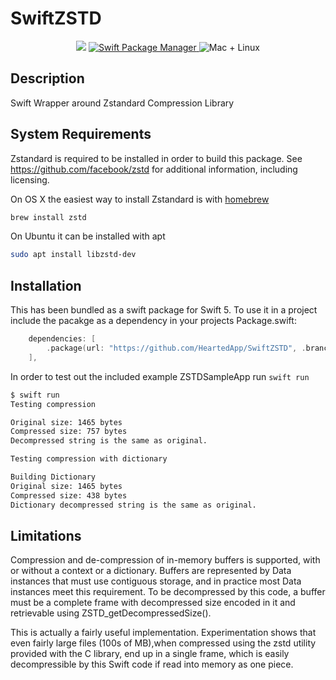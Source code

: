 # SwiftZSTD

<p align="center">
    <img src="https://img.shields.io/badge/Swift-5.0-orange.svg" />
    <a href="https://swift.org/package-manager">
        <img src="https://img.shields.io/badge/spm-compatible-brightgreen.svg?style=flat" alt="Swift Package Manager" />
    </a>
    <img src="https://img.shields.io/badge/platforms-mac+linux-brightgreen.svg?style=flat" alt="Mac + Linux" />
</p>

## Description

Swift Wrapper around Zstandard Compression Library

## System Requirements

Zstandard is required to be installed in order to build this package. See https://github.com/facebook/zstd for additional information, including licensing.

On OS X the easiest way to install Zstandard is with [homebrew](https://brew.sh)
```sh
brew install zstd
```

On Ubuntu it can be installed with apt
```sh
sudo apt install libzstd-dev
```

## Installation

This has been bundled as a swift package for Swift 5. To use it in a project include the pacakge as a dependency in your projects Package.swift:

```swift
    dependencies: [
        .package(url: "https://github.com/HeartedApp/SwiftZSTD", .branch("master"))
    ],
```

In order to test out the included example ZSTDSampleApp run `swift run` 

```sh
$ swift run
Testing compression

Original size: 1465 bytes
Compressed size: 757 bytes
Decompressed string is the same as original.

Testing compression with dictionary

Building Dictionary
Original size: 1465 bytes
Compressed size: 438 bytes
Dictionary decompressed string is the same as original.
```

## Limitations

Compression and de-compression of in-memory buffers is supported, with or without a context or a dictionary.  Buffers are represented by Data instances that must use contiguous storage, and in practice most Data instances meet this requirement.  To be decompressed by this code, a buffer must be a complete frame with decompressed size encoded in it and retrievable using ZSTD_getDecompressedSize().  

This is actually a fairly useful implementation.  Experimentation shows that even fairly large files (100s of MB),when compressed using the zstd utility provided with the C library, end up in a single frame, which is easily decompressible by this Swift code if read into memory as one piece.
